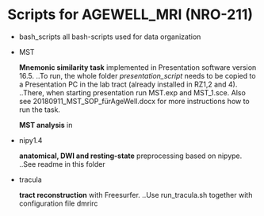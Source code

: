 # Scripts for AGEWELL_MRI (NRO-211)

* bash_scripts
  all bash-scripts used for data organization

* MST
  
  **Mnemonic similarity task** implemented in Presentation software version 16.5.
..To run, the whole folder *presentation_script* needs to be copied to a Presentation PC in the lab tract (already installed in RZ1,2 and 4).
..There, when starting presentation run MST.exp and MST_1.sce. Also see 20180911_MST_SOP_fürAgeWell.docx for more instructions how to run the task.

  **MST analysis** in 

* nipy1.4

  **anatomical, DWI and resting-state** preprocessing based on nipype.
..See readme in this folder

* tracula
  
  **tract reconstruction** with Freesurfer.
..Use run_tracula.sh together with configuration file dmrirc
